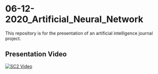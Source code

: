 # 06-12-2020_Artificial_Neural_Network
This repository is for the presentation of an artificial intelligence journal project.


## Presentation Video
[![SC2 Video](https://images.unsplash.com/photo-1490093158370-1a6be674437b?ixid=MXwxMjA3fDB8MHxwaG90by1wYWdlfHx8fGVufDB8fHw%3D&ixlib=rb-1.2.1&auto=format&fit=crop&w=916&q=80)](https://youtu.be/GpBoTlK4Gc8)
